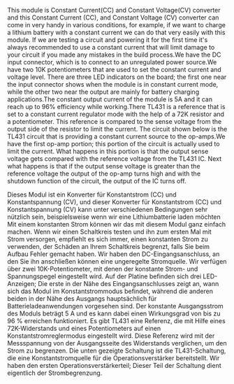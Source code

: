 This module is Constant Current(CC) and Constant Voltage(CV) converter and this  Constant Current (CC), and Constant Voltage (CV) converter can come in very handy in various conditions, for example, if we  want to charge a lithium battery with a constant current we can do that very easily with this module. If we are testing a circuit and powering it for the first time it's always recommended to use a constant current that will limit damage to your circuit if you made any mistakes in the build process.We have the DC input connector, which is to connect to an unregulated power source.We have two 10K potentiometers that are used to set the constant current and voltage level. There are three LED indicators on the board; the first one near the input connector shows when the module is in constant current mode, while the other two near the output are mainly for battery charging applications.The constant output current of the module is 5A and it can reach up to 96% efficiency while working.There TL431 is a reference that is set to a constant current regulator mode with the help of a 72K resistor and a potentiometer. This reference is compared to the sense voltage from the output side of the resistor to limit the current. The circuit shown below is the TL431 circuit that is providing a constant current source to the op-amps.We  have the first op-amp portion; this portion of the circuit is actually used to limit the current. What happens in this portion is that the output sense voltage gets compared with the reference voltage from the TL431 IC. Next what happens is that if the output sense voltage is greater than the reference voltage the output of the op-amp turns high and with the shutdown function of the circuit, the output of the IC turns off.

Dieses Modul ist ein Konverter für Konstantstrom (CC) und Konstantspannung (CV), und dieser Konverter für Konstantstrom (CC) und Konstantspannung (CV) kann unter verschiedenen Bedingungen sehr nützlich sein, beispielsweise wenn wir eine Lithiumbatterie laden möchten Mit einem konstanten Strom können wir das mit diesem Modul ganz einfach machen. Wenn wir einen Schaltkreis testen und ihn zum ersten Mal mit Strom versorgen, empfiehlt es sich immer, einen konstanten Strom zu verwenden, der Schäden an Ihrem Schaltkreis begrenzt, falls Sie beim Aufbau Fehler gemacht haben. Wir haben den DC-Eingangsanschluss, an den Sie ihn anschließen können eine ungeregelte Stromquelle. Wir verfügen über zwei 10K-Potentiometer, mit denen der konstante Strom- und Spannungspegel eingestellt wird. Auf der Platine befinden sich drei LED-Anzeigen; Die erste in der Nähe des Eingangsanschlusses zeigt an, wann sich das Modul im Konstantstrommodus befindet, während die anderen beiden in der Nähe des Ausgangs hauptsächlich für Batterieladeanwendungen vorgesehen sind. Der konstante Ausgangsstrom des Moduls beträgt 5 A und es kann dabei einen Wirkungsgrad von bis zu 96 % erreichen funktioniert. Es gibt TL431 eine Referenz, die mit Hilfe eines 72K-Widerstands und eines Potentiometers auf einen Konstantstromreglermodus eingestellt wird. Diese Referenz wird mit der Messspannung von der Ausgangsseite des Widerstands verglichen, um den Strom zu begrenzen. Die unten gezeigte Schaltung ist die TL431-Schaltung, die eine Konstantstromquelle für die Operationsverstärker bereitstellt. Wir haben den ersten Operationsverstärkerteil; Dieser Teil der Schaltung dient eigentlich der Strombegrenzung.
